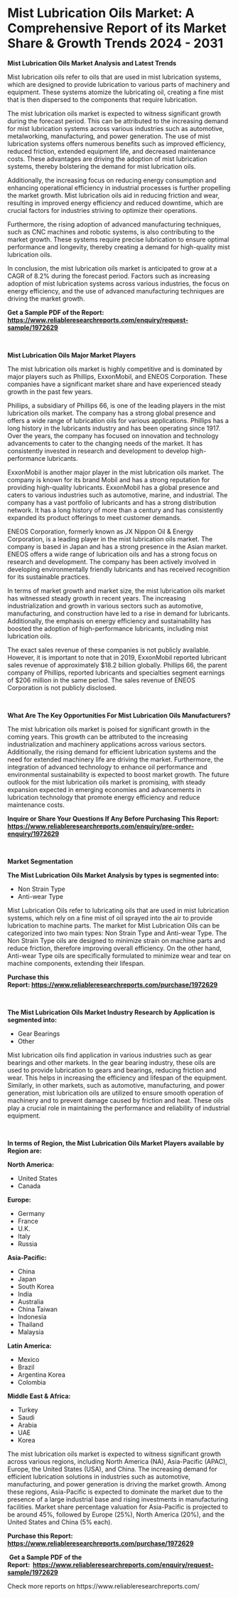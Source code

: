 <p><h1>Mist Lubrication Oils Market: A Comprehensive Report of its Market Share & Growth Trends 2024 - 2031</h1></p><p><strong>Mist Lubrication Oils Market Analysis and Latest Trends</strong></p>
<p><p>Mist lubrication oils refer to oils that are used in mist lubrication systems, which are designed to provide lubrication to various parts of machinery and equipment. These systems atomize the lubricating oil, creating a fine mist that is then dispersed to the components that require lubrication.</p><p>The mist lubrication oils market is expected to witness significant growth during the forecast period. This can be attributed to the increasing demand for mist lubrication systems across various industries such as automotive, metalworking, manufacturing, and power generation. The use of mist lubrication systems offers numerous benefits such as improved efficiency, reduced friction, extended equipment life, and decreased maintenance costs. These advantages are driving the adoption of mist lubrication systems, thereby bolstering the demand for mist lubrication oils.</p><p>Additionally, the increasing focus on reducing energy consumption and enhancing operational efficiency in industrial processes is further propelling the market growth. Mist lubrication oils aid in reducing friction and wear, resulting in improved energy efficiency and reduced downtime, which are crucial factors for industries striving to optimize their operations.</p><p>Furthermore, the rising adoption of advanced manufacturing techniques, such as CNC machines and robotic systems, is also contributing to the market growth. These systems require precise lubrication to ensure optimal performance and longevity, thereby creating a demand for high-quality mist lubrication oils.</p><p>In conclusion, the mist lubrication oils market is anticipated to grow at a CAGR of 8.2% during the forecast period. Factors such as increasing adoption of mist lubrication systems across various industries, the focus on energy efficiency, and the use of advanced manufacturing techniques are driving the market growth.</p></p>
<p><strong>Get a Sample PDF of the Report:&nbsp; <a href="https://www.reliableresearchreports.com/enquiry/request-sample/1972629">https://www.reliableresearchreports.com/enquiry/request-sample/1972629</a></strong></p>
<p>&nbsp;</p>
<p><strong>Mist Lubrication Oils Major Market Players</strong></p>
<p><p>The mist lubrication oils market is highly competitive and is dominated by major players such as Phillips, ExxonMobil, and ENEOS Corporation. These companies have a significant market share and have experienced steady growth in the past few years.</p><p>Phillips, a subsidiary of Phillips 66, is one of the leading players in the mist lubrication oils market. The company has a strong global presence and offers a wide range of lubrication oils for various applications. Phillips has a long history in the lubricants industry and has been operating since 1917. Over the years, the company has focused on innovation and technology advancements to cater to the changing needs of the market. It has consistently invested in research and development to develop high-performance lubricants.</p><p>ExxonMobil is another major player in the mist lubrication oils market. The company is known for its brand Mobil and has a strong reputation for providing high-quality lubricants. ExxonMobil has a global presence and caters to various industries such as automotive, marine, and industrial. The company has a vast portfolio of lubricants and has a strong distribution network. It has a long history of more than a century and has consistently expanded its product offerings to meet customer demands.</p><p>ENEOS Corporation, formerly known as JX Nippon Oil & Energy Corporation, is a leading player in the mist lubrication oils market. The company is based in Japan and has a strong presence in the Asian market. ENEOS offers a wide range of lubrication oils and has a strong focus on research and development. The company has been actively involved in developing environmentally friendly lubricants and has received recognition for its sustainable practices.</p><p>In terms of market growth and market size, the mist lubrication oils market has witnessed steady growth in recent years. The increasing industrialization and growth in various sectors such as automotive, manufacturing, and construction have led to a rise in demand for lubricants. Additionally, the emphasis on energy efficiency and sustainability has boosted the adoption of high-performance lubricants, including mist lubrication oils.</p><p>The exact sales revenue of these companies is not publicly available. However, it is important to note that in 2019, ExxonMobil reported lubricant sales revenue of approximately $18.2 billion globally. Phillips 66, the parent company of Phillips, reported lubricants and specialties segment earnings of $206 million in the same period. The sales revenue of ENEOS Corporation is not publicly disclosed.</p></p>
<p>&nbsp;</p>
<p><strong>What Are The Key Opportunities For Mist Lubrication Oils Manufacturers?</strong></p>
<p><p>The mist lubrication oils market is poised for significant growth in the coming years. This growth can be attributed to the increasing industrialization and machinery applications across various sectors. Additionally, the rising demand for efficient lubrication systems and the need for extended machinery life are driving the market. Furthermore, the integration of advanced technology to enhance oil performance and environmental sustainability is expected to boost market growth. The future outlook for the mist lubrication oils market is promising, with steady expansion expected in emerging economies and advancements in lubrication technology that promote energy efficiency and reduce maintenance costs.</p></p>
<p><strong>Inquire or Share Your Questions If Any Before Purchasing This Report: <a href="https://www.reliableresearchreports.com/enquiry/pre-order-enquiry/1972629">https://www.reliableresearchreports.com/enquiry/pre-order-enquiry/1972629</a></strong></p>
<p>&nbsp;</p>
<p><strong>Market Segmentation</strong></p>
<p><strong>The Mist Lubrication Oils Market Analysis by types is segmented into:</strong></p>
<p><ul><li>Non Strain Type</li><li>Anti-wear Type</li></ul></p>
<p><p>Mist Lubrication Oils refer to lubricating oils that are used in mist lubrication systems, which rely on a fine mist of oil sprayed into the air to provide lubrication to machine parts. The market for Mist Lubrication Oils can be categorized into two main types: Non Strain Type and Anti-wear Type. The Non Strain Type oils are designed to minimize strain on machine parts and reduce friction, therefore improving overall efficiency. On the other hand, Anti-wear Type oils are specifically formulated to minimize wear and tear on machine components, extending their lifespan.</p></p>
<p><strong>Purchase this Report:&nbsp;<a href="https://www.reliableresearchreports.com/purchase/1972629">https://www.reliableresearchreports.com/purchase/1972629</a></strong></p>
<p>&nbsp;</p>
<p><strong>The Mist Lubrication Oils Market Industry Research by Application is segmented into:</strong></p>
<p><ul><li>Gear Bearings</li><li>Other</li></ul></p>
<p><p>Mist lubrication oils find application in various industries such as gear bearings and other markets. In the gear bearing industry, these oils are used to provide lubrication to gears and bearings, reducing friction and wear. This helps in increasing the efficiency and lifespan of the equipment. Similarly, in other markets, such as automotive, manufacturing, and power generation, mist lubrication oils are utilized to ensure smooth operation of machinery and to prevent damage caused by friction and heat. These oils play a crucial role in maintaining the performance and reliability of industrial equipment.</p></p>
<p>&nbsp;</p>
<p><strong>In terms of Region, the Mist Lubrication Oils Market Players available by Region are:</strong></p>
<p>
    <p> <strong> North America: </strong>
        <ul>
            <li>United States</li>
            <li>Canada</li>
        </ul>
        </p> 
    <p> <strong> Europe: </strong>
        <ul>
            <li>Germany</li>
            <li>France</li>
            <li>U.K.</li>
            <li>Italy</li>
            <li>Russia</li>
        </ul>
        </p> 
    <p> <strong> Asia-Pacific: </strong>
        <ul>
            <li>China</li>
            <li>Japan</li>
            <li>South Korea</li>
            <li>India</li>
            <li>Australia</li>
            <li>China Taiwan</li>
            <li>Indonesia</li>
            <li>Thailand</li>
            <li>Malaysia</li>
        </ul>
        </p> 
    <p> <strong> Latin America: </strong>
        <ul>
            <li>Mexico</li>
            <li>Brazil</li>
            <li>Argentina Korea</li>
            <li>Colombia</li>
        </ul>
        </p> 
    <p> <strong> Middle East & Africa: </strong>
        <ul>
            <li>Turkey</li>
            <li>Saudi</li>
            <li>Arabia</li>
            <li>UAE</li>
            <li>Korea</li>
        </ul>
    </p>
    </p>
<p><p>The mist lubrication oils market is expected to witness significant growth across various regions, including North America (NA), Asia-Pacific (APAC), Europe, the United States (USA), and China. The increasing demand for efficient lubrication solutions in industries such as automotive, manufacturing, and power generation is driving the market growth. Among these regions, Asia-Pacific is expected to dominate the market due to the presence of a large industrial base and rising investments in manufacturing facilities. Market share percentage valuation for Asia-Pacific is projected to be around 45%, followed by Europe (25%), North America (20%), and the United States and China (5% each).</p></p>
<p><strong>Purchase this Report: <a href="https://www.reliableresearchreports.com/purchase/1972629">https://www.reliableresearchreports.com/purchase/1972629</a></strong></p>
<p>&nbsp;<strong>Get a Sample PDF of the Report:&nbsp;&nbsp;<a href="https://www.reliableresearchreports.com/enquiry/request-sample/1972629">https://www.reliableresearchreports.com/enquiry/request-sample/1972629</a></strong></p>
<p><strong></strong></p>
<p>Check more reports on https://www.reliableresearchreports.com/</p>